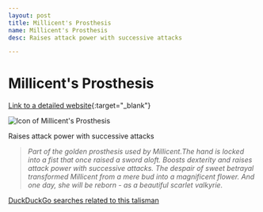```yaml
---
layout: post
title: Millicent's Prosthesis
name: Millicent's Prosthesis
desc: Raises attack power with successive attacks

---
```

# Millicent's Prosthesis
[Link to a detailed website](https://eldenring.wiki.fextralife.com/Millicent's+Prosthesis){:target="_blank"}

![Icon of Millicent's Prosthesis](https://eldenring.wiki.fextralife.com/file/Elden-Ring/millicents_prosthesis_talisman_elden_ring_wiki_guide_200px.png)

Raises attack power with successive attacks

>*Part of the golden prosthesis used by Millicent.The hand is locked into a fist that once raised a sword aloft. Boosts dexterity and raises attack power with successive attacks. The despair of sweet betrayal transformed Millicent from a mere bud into a magnificent flower. And one day, she will be reborn - as a beautiful scarlet valkyrie.*

[DuckDuckGo searches related to this talisman]({{site.baseurl}}/searches/Millicent'sProsthesis)


